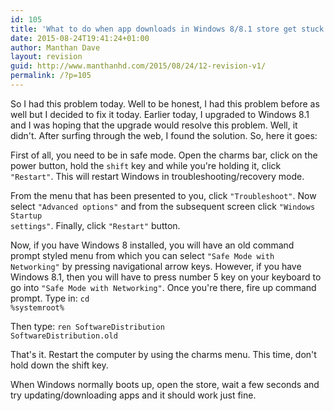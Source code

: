 ```yaml
---
id: 105
title: 'What to do when app downloads in Windows 8/8.1 store get stuck at &#8220;Pending&#8221; or &#8220;Downloading&#8221; stage?'
date: 2015-08-24T19:41:24+01:00
author: Manthan Dave
layout: revision
guid: http://www.manthanhd.com/2015/08/24/12-revision-v1/
permalink: /?p=105
---
```

So I had this problem today. Well to be honest, I had this problem before as well but I decided to fix it today. Earlier today, I upgraded to Windows 8.1 and I was hoping that the upgrade would resolve this problem. Well, it didn't. After surfing through the web, I found the solution. So, here it goes:

First of all, you need to be in safe mode. Open the charms bar, click on the power button, hold the <code>shift</code> key and while you're holding it, click <code>"Restart"</code>. This will restart Windows in troubleshooting/recovery mode.
<!--more-->
From the menu that has been presented to you, click <code>"Troubleshoot"</code>. Now select <code>"Advanced options"</code> and from the subsequent screen click <code>"Windows Startup settings"</code>. Finally, click <code>"Restart"</code> button.

Now, if you have Windows 8 installed, you will have an old command prompt styled menu from which you can select <code>"Safe Mode with Networking"</code> by pressing navigational arrow keys. However, if you have Windows 8.1, then you will have to press number 5 key on your keyboard to go into <code>"Safe Mode with Networking"</code>. Once you're there, fire up command prompt. Type in:
<code>cd %systemroot%</code>

Then type:
<code>ren SoftwareDistribution SoftwareDistribution.old</code>

That's it. Restart the computer by using the charms menu. This time, don't hold down the shift key.

When Windows normally boots up, open the store, wait a few seconds and try updating/downloading apps and it should work just fine.